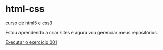 # html-css
 curso de html5 e css3

Estou aprendendo a criar sites e agora vou gerenciar meus repositórios.

<a href='https://julianavilela.github.io/html-css/exercicios/ex001/index.html'>Executar o exercício 001 </a>